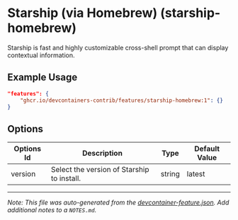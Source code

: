 

# Starship (via Homebrew) (starship-homebrew)

Starship is fast and highly customizable cross-shell prompt that can display contextual information.

## Example Usage

```json
"features": {
    "ghcr.io/devcontainers-contrib/features/starship-homebrew:1": {}
}
```

## Options

| Options Id | Description | Type | Default Value |
|-----|-----|-----|-----|
| version | Select the version of Starship to install. | string | latest |



---

_Note: This file was auto-generated from the [devcontainer-feature.json](https://github.com/devcontainers-contrib/features/blob/main/src/starship-homebrew/devcontainer-feature.json).  Add additional notes to a `NOTES.md`._
